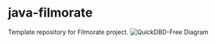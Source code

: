 # java-filmorate
Template repository for Filmorate project.
![QuickDBD-Free Diagram](https://user-images.githubusercontent.com/101714039/183860874-e902be91-106e-4f3f-a19e-ab566d22f1e4.svg)

